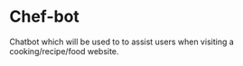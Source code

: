 # Chef-bot
Chatbot which will be used to to assist users when visiting a cooking/recipe/food website.
